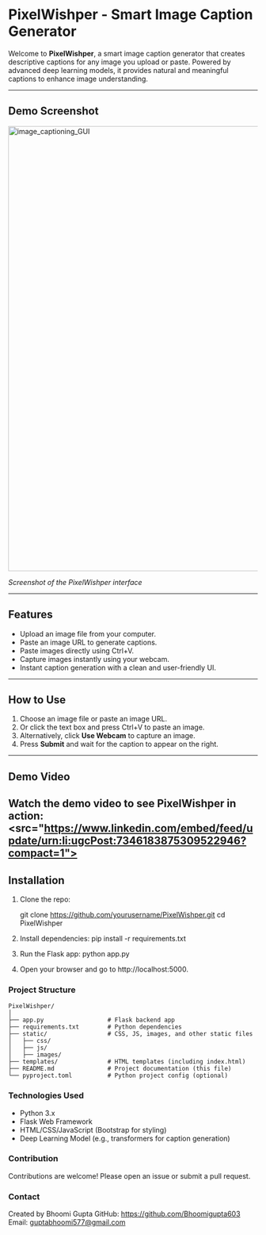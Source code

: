 # PixelWishper - Smart Image Caption Generator

Welcome to **PixelWishper**, a smart image caption generator that creates descriptive captions for any image you upload or paste. Powered by advanced deep learning models, it provides natural and meaningful captions to enhance image understanding.

---

## Demo Screenshot

<img width="1916" height="897" alt="image_captioning_GUI" src="https://github.com/user-attachments/assets/2f7ec9b7-259a-4168-b2aa-89afd6e5164a" />

*Screenshot of the PixelWishper interface*

---

## Features

- Upload an image file from your computer.
- Paste an image URL to generate captions.
- Paste images directly using Ctrl+V.
- Capture images instantly using your webcam.
- Instant caption generation with a clean and user-friendly UI.

---

## How to Use

1. Choose an image file or paste an image URL.
2. Or click the text box and press Ctrl+V to paste an image.
3. Alternatively, click **Use Webcam** to capture an image.
4. Press **Submit** and wait for the caption to appear on the right.

---

## Demo Video

Watch the demo video to see PixelWishper in action:  
<src="https://www.linkedin.com/embed/feed/update/urn:li:ugcPost:7346183875309522946?compact=1">
---

## Installation

1. Clone the repo:

   git clone https://github.com/yourusername/PixelWishper.git
   cd PixelWishper

2. Install dependencies:
pip install -r requirements.txt

3. Run the Flask app:
python app.py

4. Open your browser and go to http://localhost:5000.

### Project Structure
```
PixelWishper/
│
├── app.py                  # Flask backend app
├── requirements.txt        # Python dependencies
├── static/                 # CSS, JS, images, and other static files
│   ├── css/
│   ├── js/
│   ├── images/
├── templates/              # HTML templates (including index.html)
├── README.md               # Project documentation (this file)
└── pyproject.toml          # Python project config (optional)
```

### Technologies Used
- Python 3.x
- Flask Web Framework
- HTML/CSS/JavaScript (Bootstrap for styling)
- Deep Learning Model (e.g., transformers for caption generation)

### Contribution
Contributions are welcome! Please open an issue or submit a pull request.

### Contact
Created by Bhoomi Gupta
GitHub: https://github.com/Bhoomigupta603
Email: guptabhoomi577@gmail.com


